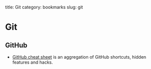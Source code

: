 title: Git
category: bookmarks
slug: git

# Git


## GitHub
* [GitHub cheat sheet](https://github.com/tiimgreen/github-cheat-sheet) is an
  aggregation of GitHub shortcuts, hidden features and hacks.
